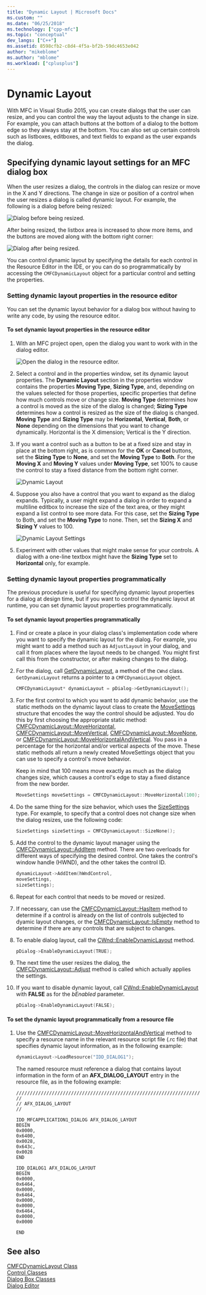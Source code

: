```yaml
---
title: "Dynamic Layout | Microsoft Docs"
ms.custom: ""
ms.date: "06/25/2018"
ms.technology: ["cpp-mfc"]
ms.topic: "conceptual"
dev_langs: ["C++"]
ms.assetid: 8598cfb2-c8d4-4f5a-bf2b-59dc4653e042
author: "mikeblome"
ms.author: "mblome"
ms.workload: ["cplusplus"]
---
```

# Dynamic Layout

With MFC in Visual Studio 2015, you can create dialogs that the user can resize, and you can control the way the layout adjusts to the change in size. For example, you can attach buttons at the bottom of a dialog to the bottom edge so they always stay at the bottom. You can also set up certain controls such as listboxes, editboxes, and text fields to expand as the user expands the dialog.

## Specifying dynamic layout settings for an MFC dialog box

When the user resizes a dialog, the controls in the dialog can resize or move in the X and Y directions. The change in size or position of a control when the user resizes a dialog is called dynamic layout. For example, the following is a dialog before being resized:

![Dialog before being resized.](../mfc/media/mfcdynamiclayout4.png "mfcdynamiclayout4")

After being resized, the listbox area is increased to show more items, and the buttons are moved along with the bottom right corner:

![Dialog after being resized.](../mfc/media/mfcdynamiclayout5.png "mfcdynamiclayout5")

You can control dynamic layout by specifying the details for each control in the Resource Editor in the IDE, or you can do so programmatically by accessing the `CMFCDynamicLayout` object for a particular control and setting the properties.

### Setting dynamic layout properties in the resource editor

You can set the dynamic layout behavior for a dialog box without having to write any code, by using the resource editor.

#### To set dynamic layout properties in the resource editor

1. With an MFC project open, open the dialog you want to work with in the dialog editor.

     ![Open the dialog in the resource editor.](../mfc/media/mfcdynamiclayout3.png "mfcdynamiclayout3")

2. Select a control and in the properties window, set its dynamic layout properties. The **Dynamic Layout** section in the properties window contains the properties **Moving Type**, **Sizing Type**, and, depending on the values selected for those properties, specific properties that define how much controls move or change size. **Moving Type** determines how a control is moved as the size of the dialog is changed; **Sizing Type** determines how a control is resized as the size of the dialog is changed. **Moving Type** and **Sizing Type** may be **Horizontal**, **Vertical**, **Both**, or **None** depending on the dimensions that you want to change dynamically. Horizontal is the X dimension; Vertical is the Y direction.

3. If you want a control such as a button to be at a fixed size and stay in place at the bottom right, as is common for the **OK** or **Cancel** buttons, set the **Sizing Type** to **None**, and set the **Moving Type** to **Both**. For the **Moving X** and **Moving Y** values under **Moving Type**, set 100% to cause the control to stay a fixed distance from the bottom right corner.

     ![Dynamic Layout](../mfc/media/mfcdynamiclayout1.png "mfcdynamiclayout1")

4. Suppose you also have a control that you want to expand as the dialog expands. Typically, a user might expand a dialog in order to expand a multiline editbox to increase the size of the text area, or they might expand a list control to see more data. For this case, set the **Sizing Type** to Both, and set the **Moving Type** to none. Then, set the **Sizing X** and **Sizing Y** values to 100.

     ![Dynamic Layout Settings](../mfc/media/mfcdynamiclayout2.png "mfcdynamiclayout2")

5. Experiment with other values that might make sense for your controls. A dialog with a one-line textbox might have the **Sizing Type** set to **Horizontal** only, for example.

### Setting dynamic layout properties programmatically

The previous procedure is useful for specifying dynamic layout properties for a dialog at design time, but if you want to control the dynamic layout at runtime, you can set dynamic layout properties programmatically.

#### To set dynamic layout properties programmatically

1. Find or create a place in your dialog class's implementation code where you want to specify the dynamic layout for the dialog. For example, you might want to add a method such as `AdjustLayout` in your dialog, and call it from places where the layout needs to be changed. You might first call this from the constructor, or after making changes to the dialog.

2. For the dialog, call [GetDynamicLayout](../mfc/reference/cwnd-class.md#getdynamiclayout), a method of the `CWnd` class. `GetDynamicLayout` returns a pointer to a `CMFCDynamicLayout` object.

    ```cpp
    CMFCDynamicLayout* dynamicLayout = pDialog->GetDynamicLayout();
    ```

3. For the first control to which you want to add dynamic behavior, use the static methods on the dynamic layout class to create the [MoveSettings](../mfc/reference/cmfcdynamiclayout-class.md#movesettings_structure) structure that encodes the way the control should be adjusted. You do this by first choosing the appropriate static method: [CMFCDynamicLayout::MoveHorizontal](../mfc/reference/cmfcdynamiclayout-class.md#movehorizontal), [CMFCDynamicLayout::MoveVertical](../mfc/reference/cmfcdynamiclayout-class.md#movevertical), [CMFCDynamicLayout::MoveNone](../mfc/reference/cmfcdynamiclayout-class.md#movenone), or [CMFCDynamicLayout::MoveHorizontalAndVertical](../mfc/reference/cmfcdynamiclayout-class.md#movehorizontalandvertical). You pass in a percentage for the horizontal and/or vertical aspects of the move. These static methods all return a newly created MoveSettings object that you can use to specify a control's move behavior.

   Keep in mind that 100 means move exactly as much as the dialog changes size, which causes a control's edge to stay a fixed distance from the new border.

    ```cpp
    MoveSettings moveSettings = CMFCDynamicLayout::MoveHorizontal(100);
    ```

4. Do the same thing for the size behavior, which uses the [SizeSettings](../mfc/reference/cmfcdynamiclayout-class.md#sizesettings_structure) type. For example, to specify that a control does not change size when the dialog resizes, use the following code:

    ```cpp
    SizeSettings sizeSettings = CMFCDynamicLayout::SizeNone();
    ```

5. Add the control to the dynamic layout manager using the [CMFCDynamicLayout::AddItem](../mfc/reference/cmfcdynamiclayout-class.md#additem) method. There are two overloads for different ways of specifying the desired control. One takes the control's window handle (HWND), and the other takes the control ID.

    ```cpp
    dynamicLayout->AddItem(hWndControl,
    moveSettings,
    sizeSettings);
    ```

6. Repeat for each control that needs to be moved or resized.

7. If necessary, can use the [CMFCDynamicLayout::HasItem](../mfc/reference/cmfcdynamiclayout-class.md#hasitem) method to determine if a control is already on the list of controls subjected to dyamic layout changes, or the [CMFCDynamicLayout::IsEmpty](../mfc/reference/cmfcdynamiclayout-class.md#isempty) method to determine if there are any controls that are subject to changes.

8. To enable dialog layout, call the [CWnd::EnableDynamicLayout](../mfc/reference/cwnd-class.md#enabledynamiclayout) method.

    ```cpp
    pDialog->EnableDynamicLayout(TRUE);
    ```

9. The next time the user resizes the dialog, the [CMFCDynamicLayout::Adjust](../mfc/reference/cmfcdynamiclayout-class.md#adjust) method is called which actually applies the settings.

10. If you want to disable dynamic layout, call [CWnd::EnableDynamicLayout](../mfc/reference/cwnd-class.md#enabledynamiclayout) with **FALSE** as for the *bEnabled* parameter.

    ```cpp
    pDialog->EnableDynamicLayout(FALSE);
    ```

#### To set the dynamic layout programmatically from a resource file

1. Use the [CMFCDynamicLayout::MoveHorizontalAndVertical](../mfc/reference/cmfcdynamiclayout-class.md#movehorizontalandvertical) method to specify a resource name in the relevant resource script file (.rc file) that specifies dynamic layout information, as in the following example:

    ```cpp
    dynamicLayout->LoadResource("IDD_DIALOG1");
    ```

     The named resource must reference a dialog that contains layout information in the form of an **AFX_DIALOG_LAYOUT** entry in the resource file, as in the following example:

    ```RC
    /////////////////////////////////////////////////////////////////////////////
    //
    // AFX_DIALOG_LAYOUT
    //

    IDD_MFCAPPLICATION1_DIALOG AFX_DIALOG_LAYOUT
    BEGIN
    0x0000,
    0x6400,
    0x0028,
    0x643c,
    0x0028
    END

    IDD_DIALOG1 AFX_DIALOG_LAYOUT
    BEGIN
    0x0000,
    0x6464,
    0x0000,
    0x6464,
    0x0000,
    0x0000,
    0x6464,
    0x0000,
    0x0000

    END
    ```

## See also

[CMFCDynamicLayout Class](../mfc/reference/cmfcdynamiclayout-class.md)  
[Control Classes](../mfc/control-classes.md)  
[Dialog Box Classes](../mfc/dialog-box-classes.md)  
[Dialog Editor](../windows/dialog-editor.md)  
